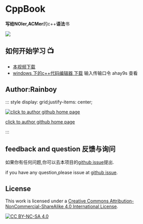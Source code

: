 # CppBook

**写给NOIer,ACMer**的c++**语法**书

![](/cppbook.jpg)


## 如何开始学习 📺

- [本视频下载](#)
- [windows 下的c++代码编辑器 下载](https://cowtransfer.com/s/436ce003836b4c) 输入传输口令 ahay9s 查看

## Author:Rainboy

::: style display: grid;justify-items: center;

[![click to author github home page](https://avatars.githubusercontent.com/u/8732377?s=200&v=4)](https://github.com/Rainboylvx/)

[click to author github home page](https://github.com/Rainboylvx/)

:::

## feedback and question 反馈与询问

如果你有任何问题,你可以去本项目的[github issue](https://github.com/rbookr/RBook/issues)提出.

if you have any question,please issue at [github issue](https://github.com/rbookr/RBook/issues).


## License

This work is licensed under a [Creative Commons Attribution-NonCommercial-ShareAlike 4.0 International License](http://creativecommons.org/licenses/by-nc-sa/4.0/).

[![CC BY-NC-SA 4.0](https://camo.githubusercontent.com/7af524e82af24d98f89dde7c9c9a3849af52e420a66da140b7c7ae92bf7512d5/68747470733a2f2f6c6963656e7365627574746f6e732e6e65742f6c2f62792d6e632d73612f342e302f38387833312e706e67)](http://creativecommons.org/licenses/by-nc-sa/4.0/)
